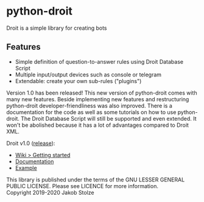 # python-droit
Droit is a simple library for creating bots

## Features
- Simple definition of question-to-answer rules using Droit Database Script
- Multiple input/output devices such as console or telegram
- Extendable: create your own sub-rules ("plugins")


Version 1.0 has been released! This new version of python-droit comes with many new features. Beside implementing new features and restructuring python-droit developer-friendliness was also improved. There is a documentation for the code as well as some tutorials on how to use python-droit. The Droit Database Script will still be supported and even extended. It won't be abolished because it has a lot of advantages compared to Droit XML.

Droit v1.0 ([release](https://github.com/jaybeejs/python-droit/releases/tag/v1.0.0-release)):

- [Wiki > Getting started](https://github.com/jaybeejs/python-droit/wiki)
- [Documentation](https://github.com/jaybeejs/python-droit/blob/master/docs/docs.md)
- [Example](https://github.com/jaybeejs/python-droit/blob/master/sample/sample-bot.py)

This library is published under the terms of the GNU LESSER GENERAL PUBLIC LICENSE. Please see LICENCE for more information.  
Copyright 2019-2020 Jakob Stolze
